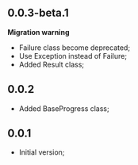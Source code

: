 ## 0.0.3-beta.1

**Migration warning**

- Failure class become deprecated;
- Use Exception instead of Failure;
- Added Result class;

## 0.0.2

- Added BaseProgress class;

## 0.0.1

- Initial version;
